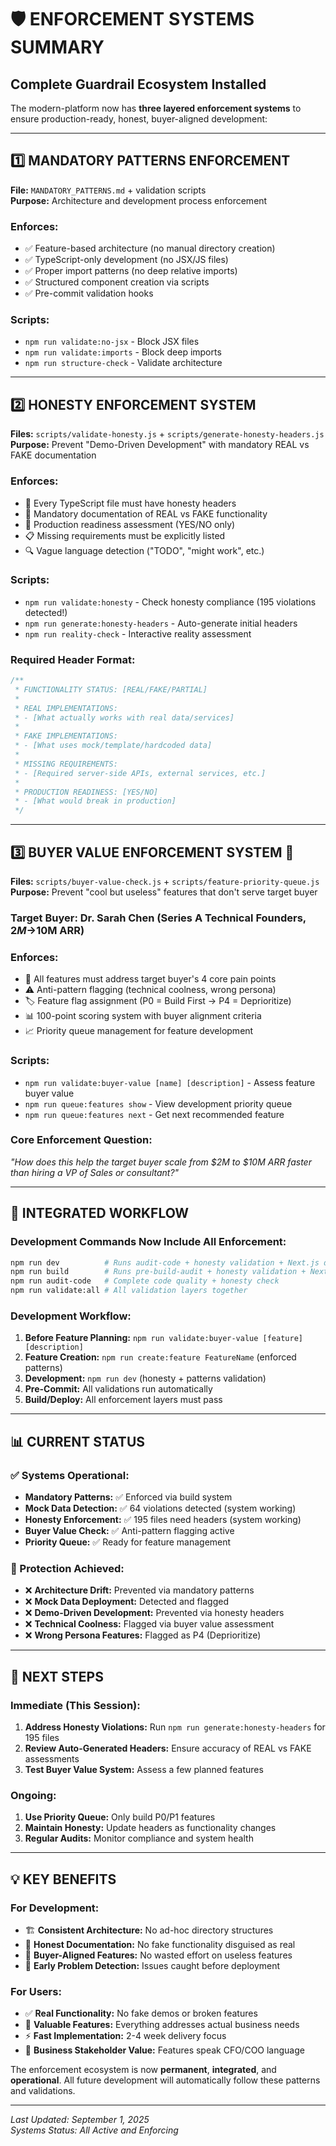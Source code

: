 # 🛡️ ENFORCEMENT SYSTEMS SUMMARY

## Complete Guardrail Ecosystem Installed

The modern-platform now has **three layered enforcement systems** to ensure production-ready, honest, buyer-aligned development:

---

## 1️⃣ **MANDATORY PATTERNS ENFORCEMENT**
**File:** `MANDATORY_PATTERNS.md` + validation scripts  
**Purpose:** Architecture and development process enforcement

### **Enforces:**
- ✅ Feature-based architecture (no manual directory creation)
- ✅ TypeScript-only development (no JSX/JS files)  
- ✅ Proper import patterns (no deep relative imports)
- ✅ Structured component creation via scripts
- ✅ Pre-commit validation hooks

### **Scripts:**
- `npm run validate:no-jsx` - Block JSX files
- `npm run validate:imports` - Block deep imports
- `npm run structure-check` - Validate architecture

---

## 2️⃣ **HONESTY ENFORCEMENT SYSTEM**  
**Files:** `scripts/validate-honesty.js` + `scripts/generate-honesty-headers.js`  
**Purpose:** Prevent "Demo-Driven Development" with mandatory REAL vs FAKE documentation

### **Enforces:**
- 🚫 Every TypeScript file must have honesty headers
- 📝 Mandatory documentation of REAL vs FAKE functionality  
- 🎯 Production readiness assessment (YES/NO only)
- 📋 Missing requirements must be explicitly listed
- 🔍 Vague language detection ("TODO", "might work", etc.)

### **Scripts:**
- `npm run validate:honesty` - Check honesty compliance (195 violations detected!)
- `npm run generate:honesty-headers` - Auto-generate initial headers
- `npm run reality-check` - Interactive reality assessment

### **Required Header Format:**
```typescript
/**
 * FUNCTIONALITY STATUS: [REAL/FAKE/PARTIAL]
 * 
 * REAL IMPLEMENTATIONS:
 * - [What actually works with real data/services]
 * 
 * FAKE IMPLEMENTATIONS:
 * - [What uses mock/template/hardcoded data]
 * 
 * MISSING REQUIREMENTS:
 * - [Required server-side APIs, external services, etc.]
 * 
 * PRODUCTION READINESS: [YES/NO]
 * - [What would break in production]
 */
```

---

## 3️⃣ **BUYER VALUE ENFORCEMENT SYSTEM** 🎯
**Files:** `scripts/buyer-value-check.js` + `scripts/feature-priority-queue.js`  
**Purpose:** Prevent "cool but useless" features that don't serve target buyer

### **Target Buyer:** Dr. Sarah Chen (Series A Technical Founders, $2M→$10M ARR)

### **Enforces:**
- 🎯 All features must address target buyer's 4 core pain points
- ⚠️ Anti-pattern flagging (technical coolness, wrong persona)
- 🏷️ Feature flag assignment (P0 = Build First → P4 = Deprioritize)  
- 📊 100-point scoring system with buyer alignment criteria
- 📈 Priority queue management for feature development

### **Scripts:**
- `npm run validate:buyer-value [name] [description]` - Assess feature buyer value
- `npm run queue:features show` - View development priority queue
- `npm run queue:features next` - Get next recommended feature

### **Core Enforcement Question:**
*"How does this help the target buyer scale from $2M to $10M ARR faster than hiring a VP of Sales or consultant?"*

---

## 🔄 **INTEGRATED WORKFLOW**

### **Development Commands Now Include All Enforcement:**
```bash
npm run dev          # Runs audit-code + honesty validation + Next.js dev
npm run build        # Runs pre-build-audit + honesty validation + Next.js build  
npm run audit-code   # Complete code quality + honesty check
npm run validate:all # All validation layers together
```

### **Development Workflow:**
1. **Before Feature Planning:** `npm run validate:buyer-value [feature] [description]`
2. **Feature Creation:** `npm run create:feature FeatureName` (enforced patterns)
3. **Development:** `npm run dev` (honesty + patterns validation)
4. **Pre-Commit:** All validations run automatically
5. **Build/Deploy:** All enforcement layers must pass

---

## 📊 **CURRENT STATUS**

### **✅ Systems Operational:**
- **Mandatory Patterns:** ✅ Enforced via build system
- **Mock Data Detection:** ✅ 64 violations detected (system working)
- **Honesty Enforcement:** ✅ 195 files need headers (system working)
- **Buyer Value Check:** ✅ Anti-pattern flagging active
- **Priority Queue:** ✅ Ready for feature management

### **🎯 Protection Achieved:**
- ❌ **Architecture Drift:** Prevented via mandatory patterns
- ❌ **Mock Data Deployment:** Detected and flagged  
- ❌ **Demo-Driven Development:** Prevented via honesty headers
- ❌ **Technical Coolness:** Flagged via buyer value assessment
- ❌ **Wrong Persona Features:** Flagged as P4 (Deprioritize)

---

## 🚀 **NEXT STEPS**

### **Immediate (This Session):**
1. **Address Honesty Violations:** Run `npm run generate:honesty-headers` for 195 files
2. **Review Auto-Generated Headers:** Ensure accuracy of REAL vs FAKE assessments
3. **Test Buyer Value System:** Assess a few planned features

### **Ongoing:**
1. **Use Priority Queue:** Only build P0/P1 features
2. **Maintain Honesty:** Update headers as functionality changes
3. **Regular Audits:** Monitor compliance and system health

---

## 💡 **KEY BENEFITS**

### **For Development:**
- 🏗️ **Consistent Architecture:** No ad-hoc directory structures
- 📝 **Honest Documentation:** No fake functionality disguised as real
- 🎯 **Buyer-Aligned Features:** No wasted effort on useless features
- 🚫 **Early Problem Detection:** Issues caught before deployment

### **For Users:**
- ✅ **Real Functionality:** No fake demos or broken features
- 🎯 **Valuable Features:** Everything addresses actual business needs  
- ⚡ **Fast Implementation:** 2-4 week delivery focus
- 🏢 **Business Stakeholder Value:** Features speak CFO/COO language

The enforcement ecosystem is now **permanent**, **integrated**, and **operational**. All future development will automatically follow these patterns and validations.

---

*Last Updated: September 1, 2025*  
*Systems Status: All Active and Enforcing*